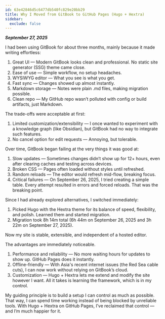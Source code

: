 ```yaml
---
id: 63e42846d5c6477db540fc829e20bb29
title: Why I Moved from GitBook to GitHub Pages (Hugo + Hextra)
sidebar:
  exclude: false
---
```


***September 27, 2025***

I had been using GitBook for about three months, mainly because it made writing effortless:

1. Great UI — Modern GitBook looks clean and professional. No static site generator (SSG) theme came close.
2. Ease of use — Simple workflow, no setup headaches.
3. WYSIWYG editor — What you see is what you get.
4. Fast sync — Changes showed up almost instantly.
5. Markdown storage — Notes were plain .md files, making migration possible.
6. Clean repo — My GitHub repo wasn’t polluted with config or build artifacts, just Markdown.

The trade-offs were acceptable at first:

1. Limited customization/extensibility — I once wanted to experiment with a knowledge graph (like Obsidian), but GitBook had no way to integrate such features.
2. No cancel option for edit requests — Annoying, but tolerable.

Over time, GitBook began failing at the very things it was good at:

1. Slow updates — Sometimes changes didn’t show up for 12+ hours, even after clearing caches and testing across devices.
2. Broken CSS — Pages often loaded without styles until refreshed.
3. Random reloads — The editor would refresh mid-flow, breaking focus.
4. Critical failures — On September 26, 2025, I tried creating a simple table. Every attempt resulted in errors and forced reloads. That was the breaking point.

Since I had already explored alternatives, I switched immediately:

1. Picked Hugo with the Hextra theme for its balance of speed, flexibility, and polish. Learned them and started migration.
2. Migration took 8h 14m total (6h 44m on September 26, 2025 and 3h 22m on September 27, 2025).

Now my site is stable, extensible, and independent of a hosted editor.

The advantages are immediately noticeable.
1. Performance and reliability — No more waiting hours for updates to show up. GitHub Pages does it instantly.
2. Offline-friendly — With Asia's recent internet issues (the Red Sea cable cuts), I can now work without relying on GitBook’s cloud.
3. Customization — Hugo + Hextra lets me extend and modify the site however I want. All it takes is learning the framework, which is in my control.

My guiding principle is to build a setup I can control as much as possible. That way, I can spend time working instead of being blocked by unreliable tools. With Hugo + Hextra on GitHub Pages, I’ve reclaimed that control — and I’m much happier for it.